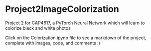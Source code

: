 # Project2ImageColorization
Project 2 for CAP4617, a PyTorch Neural Network which will learn to colorize black and white photos

Click on the Colorization.ipynb file to see a markdown of the project, complete with images, code, and comments :)
